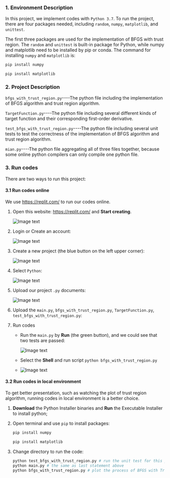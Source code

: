 ### 1. Environment Description

In this project, we implement codes with `Python 3.7`. To run the project, there are four packages needed, including `random`, `numpy`, `matplotlib`, and `unittest`. 

The first three packages are used for the implementation of BFGS with trust region. The `random` and `unittest` is built-in package for Python, while numpy and matplotlib need to be installed by pip or conda. The command for installing `numpy` and `matplotlib` is:

```bash
pip install numpy

pip install matplotlib
```

### 2. Project Description

`bfgs_with_trust_region.py`----The python file including the implementation of BFGS algorithm and trust region algorithm.

`TargetFunction.py`----The python file including several different kinds of target function and their corresponding first-order derivative.

`test_bfgs_with_trust_region.py`----The python file including several unit tests to test the correctness of the implementation of BFGS algorithm and trust region algorithm.

`mian.py`----The python file aggregating all of three files together, because some online python compilers can only compile one python file.

### 3. Run codes

There are two ways to run this project:

#### 3.1 Run codes online

We use https://replit.com/ to run our codes online.

1. Open this website: https://replit.com/ and **Start creating**.

   ![Image text](https://raw.github.com/biluodrc/520-TeamProject-BFGSwithTrustRegion/tree/main/README.assets/image-20221201001639915.png)

2. Login or Create an account:

   ![Image text](https://raw.github.com/biluodrc/520-TeamProject-BFGSwithTrustRegion/tree/main/README.assets/image-20221201001732436.png)

3. Create a new project (the blue button on the left upper corner):

   ![Image text](https://raw.github.com/biluodrc/520-TeamProject-BFGSwithTrustRegion/tree/main/README.assets/image-20221201001823876.png)

4. Select `Python`:

   ![Image text](https://raw.github.com/biluodrc/520-TeamProject-BFGSwithTrustRegion/tree/main/README.assets/image-20221201001908263.png)

5. Upload our project `.py` documents:

   ![Image text](https://raw.github.com/biluodrc/520-TeamProject-BFGSwithTrustRegion/tree/main/README.assets/image-20221201002030154.png)

6. Upload the `main.py`, `bfgs_with_trust_region.py`, `TargetFunction.py`, `test_bfgs_with_trust_region.py`:

7. Run codes

   - Run the `main.py` by **Run** (the green button), and we could see that two tests are passed:

     ![Image text](https://raw.github.com/biluodrc/520-TeamProject-BFGSwithTrustRegion/tree/main/README.assets/image-20221201002444385.png)

   - Select the **Shell** and run script `python bfgs_with_trust_region.py`

   - ![Image text](https://raw.github.com/biluodrc/520-TeamProject-BFGSwithTrustRegion/tree/main/README.assets/image-20221201002846106.png)

#### 3.2 Run codes in local environment

To get better presentation, such as watching the plot of trust region algorithm, running codes in local environment is a better choice.

1. **Download** the Python Installer binaries and **Run** the Executable Installer to install python;

2. Open terminal and use `pip` to install packages:

   ```bash
   pip install numpy
   
   pip install matplotlib
   ```

3. Change directory to run the code:

   ```bash
   python test_bfgs_with_trust_region.py # run the unit test for this project
   python main.py # the same as last statement above
   python bfgs_with_trust_region.py # plot the process of BFGS with Trust Region algorithm
   ```

